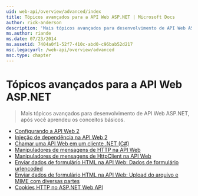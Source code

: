 ```yaml
---
uid: web-api/overview/advanced/index
title: Tópicos avançados para a API Web ASP.NET | Microsoft Docs
author: rick-anderson
description: 'Mais tópicos avançados para desenvolvimento de API Web ASP.NET, após você aprendeu os conceitos básicos.'
ms.author: riande
ms.date: 07/23/2014
ms.assetid: 7404a0f1-52f7-410c-abd0-c96bab52d217
msc.legacyurl: /web-api/overview/advanced
msc.type: chapter
---
```

<a name="advanced-topics-for-aspnet-web-api"></a>Tópicos avançados para a API Web ASP.NET
====================
> Mais tópicos avançados para desenvolvimento de API Web ASP.NET, após você aprendeu os conceitos básicos.


- [Configurando a API Web 2](configuring-aspnet-web-api.md)
- [Injeção de dependência na API Web 2](dependency-injection.md)
- [Chamar uma API Web em um cliente .NET (C#)](calling-a-web-api-from-a-net-client.md)
- [Manipuladores de mensagens de HTTP na API Web](http-message-handlers.md)
- [Manipuladores de mensagens de HttpClient na API Web](httpclient-message-handlers.md)
- [Enviar dados de formulário HTML na API Web: Dados de formulário urlencoded](sending-html-form-data-part-1.md)
- [Enviar dados de formulário HTML na API Web: Upload do arquivo e MIME com diversas partes](sending-html-form-data-part-2.md)
- [Cookies HTTP no ASP.NET Web API](http-cookies.md)
